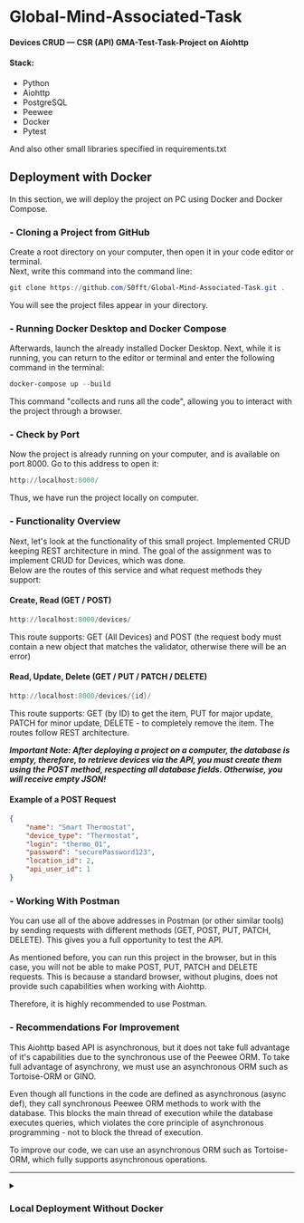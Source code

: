 # Global-Mind-Associated-Task
#### Devices CRUD — CSR (API) GMA-Test-Task-Project on Aiohttp

#### Stack:
 - Python
 - Aiohttp
 - PostgreSQL
 - Peewee
 - Docker
 - Pytest

And also other small libraries specified in requirements.txt

## Deployment with Docker
In this section, we will deploy the project on PC using Docker and Docker Compose.

### - Cloning a Project from GitHub
Create a root directory on your computer, then open it in your code editor or terminal.
<br>
Next, write this command into the command line:
```powershell
git clone https://github.com/S0fft/Global-Mind-Associated-Task.git .
```
You will see the project files appear in your directory.

### - Running Docker Desktop and Docker Compose
Afterwards, launch the already installed Docker Desktop. Next, while it is running, you can return to the editor or terminal and enter the following command in the terminal:
```powershell
docker-compose up --build
```
This command "collects and runs all the code", allowing you to interact with the project through a browser.

### - Check by Port
Now the project is already running on your computer, and is available on port 8000.
Go to this address to open it:
```powershell
http://localhost:8000/
```
Thus, we have run the project locally on computer.

### - Functionality Overview
Next, let's look at the functionality of this small project. Implemented CRUD keeping REST architecture in mind.
The goal of the assignment was to implement CRUD for Devices, which was done.
<br>
Below are the routes of this service and what request methods they support:

#### Create, Read (GET / POST)
```powershell
http://localhost:8000/devices/
```
This route supports: GET (All Devices) and POST (the request body must contain a new object that matches the validator, otherwise there will be an error)

#### Read, Update, Delete (GET / PUT / PATCH / DELETE)
```powershell
http://localhost:8000/devices/{id}/
```
This route supports: GET (by ID) to get the item, PUT for major update, PATCH for minor update, DELETE - to completely remove the item.
The routes follow REST architecture.

***Important Note: After deploying a project on a computer, the database is empty, therefore, to retrieve devices via the API, you must create them using the POST method, respecting all database fields. Otherwise, you will receive empty JSON!***

#### Example of a POST Request
```json
{
    "name": "Smart Thermostat",
    "device_type": "Thermostat",
    "login": "thermo_01",
    "password": "securePassword123",
    "location_id": 2,
    "api_user_id": 1
}
```

### - Working With Postman

You can use all of the above addresses in Postman (or other similar tools) by sending requests with different methods (GET, POST, PUT, PATCH, DELETE). This gives you a full opportunity to test the API. <br>

As mentioned before, you can run this project in the browser, but in this case, you will not be able to make POST, PUT, PATCH and DELETE requests. This is because a standard browser, without plugins, does not provide such capabilities when working with Aiohttp. <br>

Therefore, it is highly recommended to use Postman.

### - Recommendations For Improvement
This Aiohttp based API is asynchronous, but it does not take full advantage of it's capabilities due to the synchronous use of the Peewee ORM. To take full advantage of asynchrony, we must use an asynchronous ORM such as Tortoise-ORM or GINO. <br>

Even though all functions in the code are defined as asynchronous (async def), they call synchronous Peewee ORM methods to work with the database. This blocks the main thread of execution while the database executes queries, which violates the core principle of asynchronous programming - not to block the thread of execution. <br>

To improve our code, we can use an asynchronous ORM such as Tortoise-ORM, which fully supports asynchronous operations.

---

<details>
<summary><h3> Local Deployment Without Docker </h3></summary>
These commands will help you deploy the project locally. <br>
<br>
 
 ***Important Note: The project is configured to work with Docker. If you use this deployment approach, you need to change the configuration in the .env and app.py files before starting the server. Specifically, you should: Uncomment the necessary commands that are already commented out and replace mutually exclusive lines as needed. These lines are marked in the code. <br> Otherwise, you will receive an error!*** <br>

### Example of Lines of Code That Need to Be Changed (as shown below)
app.py:
```python
if __name__ == '__main__':
    db.connect()
    db_setup()
    # web.run_app(app, host="0.0.0.0", port=8080)  # Docker - MUST BE COMMENTED
    web.run_app(app, host='127.0.0.1', port=8080)  # Local - MUST BE UNCOMMENTED
```

.env:
```python
DB_NAME=gma_task
DB_USER=postgres
DB_PASSWORD=admin
# DB_HOST=db # Docker - MUST BE COMMENTED
DB_HOST=localhost # Local - MUST BE UNCOMMENTED
DB_PORT=5432
```
## <p align="center">Windows</p>

### - Stack Installing
To begin, install: [Python](https://www.python.org/downloads/) | [PostgreSQL](https://www.postgresql.org/) <br> Links are provided to the latest versions of the tools.
<br>

### - Cloning a Project From GitHub
All the same, сreate a root directory on your computer, then open it in your code editor or terminal.
<br>
Next, write this command into the command line:
```powershell
git clone https://github.com/S0fft/Global-Mind-Associated-Task.git .
```
You will see the project files appear in your directory. After, continue to enter the following commands.

### - Virtual Environment
Create virtual environment:
```powershell
python -m venv .venv
```

And activate it:

```powershell
.venv\Scripts\Activate
```

### - Requirements
Next, install packages:

```powershell
python.exe -m pip install --upgrade pip
```
```powershell
pip install -r requirements.txt
```

<!-- ### Fixtures
Load data from fixture for devices
```powershell
code
``` -->

### - Server Rise
Then, run server:
```powershell
python app.py
```
<br>

<!-- ---------------------------------------------- -->

## <p align="center">UNIX Systems</p>
These commands do the same thing as described above, only on UNIX systems. <br> Before this, the code must be modified as indicated in the note above!
<br>

### - Virtual Environment
```bash
python3 -m venv ../venv
```

```bash
source ../venv/bin/activate
```

### - Requirements
```bash
pip3 install --upgrade pip
```
```bash
pip3 install -r requirements.txt
```

<!-- ### Fixtures
```bash
code
``` -->

### - Server Rise
```bash
python3 app.py
```
</details>
